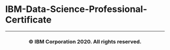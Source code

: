 # IBM-Data-Science-Professional-Certificate

<hr>
<h3 align="center"> © IBM Corporation 2020. All rights reserved. <h3/>
